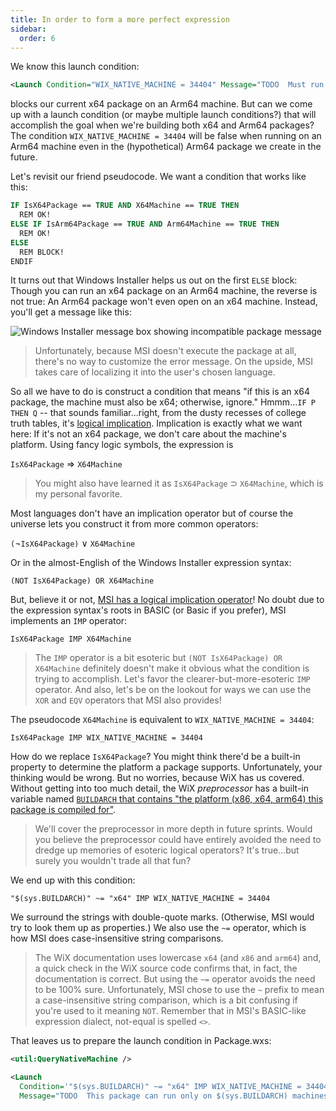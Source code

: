 ```yaml
---
title: In order to form a more perfect expression
sidebar:
  order: 6
---
```


We know this launch condition:

```xml
<Launch Condition="WIX_NATIVE_MACHINE = 34404" Message="TODO  Must run only on an x64 machine!  TODO" />
```

blocks our current x64 package on an Arm64 machine. But can we come up with a launch condition (or maybe multiple launch conditions?) that will accomplish the goal when we're building both x64 and Arm64 packages? The condition `WIX_NATIVE_MACHINE = 34404` will be false when running on an Arm64 machine even in the (hypothetical) Arm64 package we create in the future.

Let's revisit our friend pseudocode. We want a condition that works like this:

```vb
IF IsX64Package == TRUE AND X64Machine == TRUE THEN
  REM OK!
ELSE IF IsArm64Package == TRUE AND Arm64Machine == TRUE THEN
  REM OK!
ELSE
  REM BLOCK!
ENDIF
```

It turns out that Windows Installer helps us out on the first `ELSE` block: Though you can run an x64 package on an Arm64 machine, the reverse is not true: An Arm64 package won't even open on an x64 machine. Instead, you'll get a message like this:

![Windows Installer message box showing incompatible package message](/images/docs/incompatible_package.png)

> Unfortunately, because MSI doesn't execute the package at all, there's no way to customize the error message. On the upside, MSI takes care of localizing it into the user's chosen language.

So all we have to do is construct a condition that means "if this is an x64 package, the machine must also be x64; otherwise, ignore." Hmmm...`IF P THEN Q` -- that sounds familiar...right, from the dusty recesses of college truth tables, it's [logical implication](https://en.wikiversity.org/wiki/Logical_implication). Implication is exactly what we want here: If it's not an x64 package, we don't care about the machine's platform. Using fancy logic symbols, the expression is

`IsX64Package` &rArr; `X64Machine`

> You might also have learned it as `IsX64Package` &sup; `X64Machine`, which is my personal favorite.

Most languages don't have an implication operator but of course the universe lets you construct it from more common operators:

`(`&not;`IsX64Package)` &or; `X64Machine`

Or in the almost-English of the Windows Installer expression syntax:

`(NOT IsX64Package) OR X64Machine`

But, believe it or not, [MSI has a logical implication operator](https://learn.microsoft.com/en-us/windows/win32/msi/conditional-statement-syntax#logical-operators)! No doubt due to the expression syntax's roots in BASIC (or Basic if you prefer), MSI implements an `IMP` operator:

`IsX64Package IMP X64Machine`

> The `IMP` operator is a bit esoteric but `(NOT IsX64Package) OR X64Machine` definitely doesn't make it obvious what the condition is trying to accomplish. Let's favor the clearer-but-more-esoteric `IMP` operator. And also, let's be on the lookout for ways we can use the `XOR` and `EQV` operators that MSI also provides!

The pseudocode `X64Machine` is equivalent to `WIX_NATIVE_MACHINE = 34404`:

`IsX64Package IMP WIX_NATIVE_MACHINE = 34404`

How do we replace `IsX64Package`? You might think there'd be a built-in property to determine the platform a package supports. Unfortunately, your thinking would be wrong. But no worries, because WiX has us covered. Without getting into too much detail, the WiX _preprocessor_ has a built-in variable named [`BUILDARCH` that contains "the platform (x86, x64, arm64) this package is compiled for"](https://wixtoolset.org/docs/tools/preprocessor/#built-in-system-variables).

> We'll cover the preprocessor in more depth in future sprints. Would you believe the preprocessor could have entirely avoided the need to dredge up memories of esoteric logical operators? It's true...but surely you wouldn't trade all that fun?

We end up with this condition:

```
"$(sys.BUILDARCH)" ~= "x64" IMP WIX_NATIVE_MACHINE = 34404
```

We surround the strings with double-quote marks. (Otherwise, MSI would try to look them up as properties.) We also use the `~=` operator, which is how MSI does case-insensitive string comparisons.

> The WiX documentation uses lowercase `x64` (and `x86` and `arm64`) and, a quick check in the WiX source code confirms that, in fact, the documentation is correct. But using the `~=` operator avoids the need to be 100% sure. Unfortunately, MSI chose to use the `~` prefix to mean a case-insensitive string comparison, which is a bit confusing if you're used to it meaning `NOT`. Remember that in MSI's BASIC-like expression dialect, not-equal is spelled `<>`.

That leaves us to prepare the launch condition in Package.wxs:

```xml
<util:QueryNativeMachine />

<Launch
  Condition='"$(sys.BUILDARCH)" ~= "x64" IMP WIX_NATIVE_MACHINE = 34404'
  Message="TODO  This package can run only on $(sys.BUILDARCH) machines!  TODO" />
```
